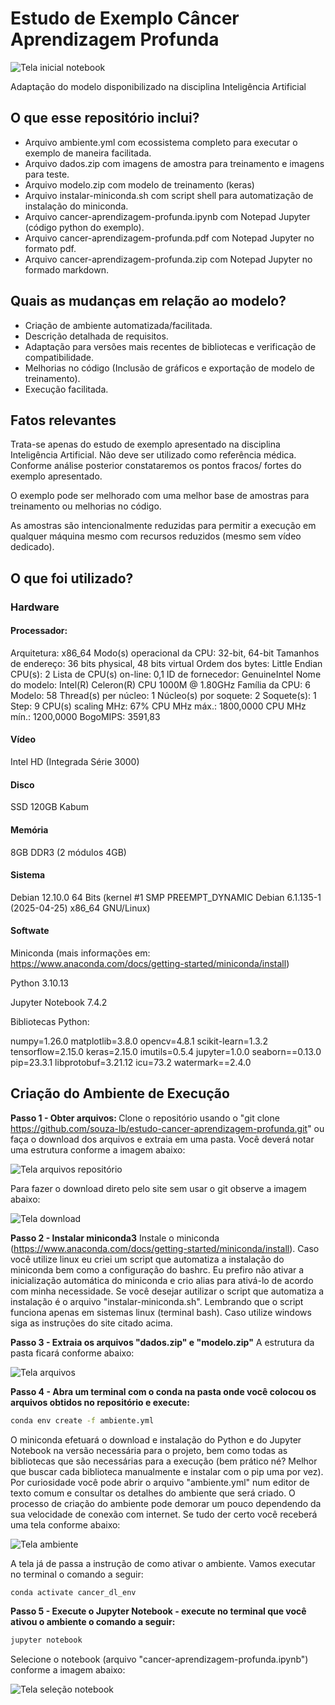 <h1>Estudo de Exemplo Câncer Aprendizagem Profunda</h1>

![Tela inicial notebook](/imagens/tela-teste-amostra-positivo.png)  

Adaptação do modelo disponibilizado na disciplina Inteligência Artificial

<h2>O que esse repositório inclui?</h2>

* Arquivo ambiente.yml com ecossistema completo para executar o exemplo de maneira facilitada.
* Arquivo dados.zip com imagens de amostra para treinamento e imagens para teste.
* Arquivo modelo.zip com modelo de treinamento (keras)
* Arquivo instalar-miniconda.sh com script shell para automatização de instalação do miniconda.
* Arquivo cancer-aprendizagem-profunda.ipynb com Notepad Jupyter (código python do exemplo).
* Arquivo cancer-aprendizagem-profunda.pdf com Notepad Jupyter no formato pdf.
* Arquivo cancer-aprendizagem-profunda.zip com Notepad Jupyter no formado markdown.

<h2>Quais as mudanças em relação ao modelo?</h2>

* Criação de ambiente automatizada/facilitada.
* Descrição detalhada de requisitos.
* Adaptação para versões mais recentes de bibliotecas e verificação de compatibilidade.
* Melhorias no código (Inclusão de gráficos e exportação de modelo de treinamento).
* Execução facilitada.

<h2>Fatos relevantes</h2>

Trata-se apenas do estudo de exemplo apresentado na disciplina Inteligência Artificial. Não deve ser utilizado como referência
médica. Conforme análise posterior constataremos os pontos fracos/ fortes do exemplo apresentado.

O exemplo pode ser melhorado com uma melhor base de amostras para treinamento ou melhorias no código.

As amostras são intencionalmente reduzidas para permitir a execução em qualquer máquina mesmo com recursos reduzidos (mesmo sem vídeo dedicado).

<h2>O que foi utilizado?</h2>

<h3>Hardware</h3>

<h4>Processador:</h4>

Arquitetura:                  x86_64
  Modo(s) operacional da CPU: 32-bit, 64-bit
  Tamanhos de endereço:       36 bits physical, 48 bits virtual
  Ordem dos bytes:            Little Endian
CPU(s):                       2
  Lista de CPU(s) on-line:    0,1
ID de fornecedor:             GenuineIntel
  Nome do modelo:             Intel(R) Celeron(R) CPU 1000M @ 1.80GHz
    Família da CPU:           6
    Modelo:                   58
    Thread(s) per núcleo:     1
    Núcleo(s) por soquete:    2
    Soquete(s):               1
    Step:                     9
    CPU(s) scaling MHz:       67%
    CPU MHz máx.:             1800,0000
    CPU MHz mín.:             1200,0000
    BogoMIPS:                 3591,83


<h4>Vídeo</h4>

Intel HD (Integrada Série 3000)


<h4>Disco</h4>

SSD 120GB Kabum


<h4>Memória</h4>

8GB DDR3 (2 módulos 4GB)

<h4>Sistema</h4>

Debian 12.10.0 64 Bits (kernel #1 SMP PREEMPT_DYNAMIC Debian 6.1.135-1 (2025-04-25) x86_64 GNU/Linux)

<h4>Softwate</h4>

Miniconda  (mais informações em: https://www.anaconda.com/docs/getting-started/miniconda/install)

Python 3.10.13

Jupyter Notebook 7.4.2

Bibliotecas Python:

numpy=1.26.0
matplotlib=3.8.0
opencv=4.8.1
scikit-learn=1.3.2
tensorflow=2.15.0
keras=2.15.0
imutils=0.5.4
jupyter=1.0.0
seaborn==0.13.0
pip=23.3.1
libprotobuf=3.21.12
icu=73.2
watermark==2.4.0


<h2>Criação do Ambiente de Execução</h2>

<b>Passo 1 - Obter arquivos: </b>
Clone o repositório usando o "git clone https://github.com/souza-lb/estudo-cancer-aprendizagem-profunda.git" ou faça o download dos arquivos e extraia em uma pasta. Você deverá notar uma estrutura conforme a imagem abaixo:

![Tela arquivos repositório](/imagens/tela-arquivos-repositorio.png)



Para fazer o download direto pelo site sem usar o git observe a imagem abaixo:


![Tela download](/imagens/tela-download.png)



<b>Passo 2 - Instalar miniconda3</b>
Instale o miniconda (https://www.anaconda.com/docs/getting-started/miniconda/install). Caso você utilize linux eu criei um script que
automatiza a instalação do miniconda bem como a configuração do bashrc. Eu prefiro não ativar a inicialização automática do miniconda e crio alias para
ativá-lo de acordo com minha necessidade. Se você desejar autilizar o script que automatiza a instalação é o arquivo "instalar-miniconda.sh". Lembrando que o script funciona
apenas em sistemas linux (terminal bash). Caso utilize windows siga as instruções do site citado acima.


<b>Passo 3 - Extraia os arquivos "dados.zip" e "modelo.zip"</b>
A estrutura da pasta ficará conforme abaixo:


![Tela arquivos](/imagens/tela-arquivos.png)

<b>Passo 4 - Abra um terminal com o conda na pasta onde você colocou os arquivos obtidos no repositório e execute: </b>

```bash
conda env create -f ambiente.yml
```

O miniconda efetuará o download e instalação do Python e do Jupyter Notebook na versão necessária para o projeto, bem como todas as bibliotecas
que são necessárias para a execução (bem prático né? Melhor que buscar cada biblioteca manualmente e instalar com o pip uma por vez). Por curiosidade você pode abrir
o arquivo "ambiente.yml" num editor de texto comum e consultar os detalhes do ambiente que será criado. O processo de criação do ambiente pode demorar
um pouco dependendo da sua velocidade de conexão com internet. Se tudo der certo você receberá uma tela conforme abaixo:


![Tela ambiente](/imagens/tela-ambiente.png)

A tela já de passa a instrução de como ativar o ambiente. Vamos executar no terminal o comando a seguir:


```bash
conda activate cancer_dl_env
```

<b>Passo 5 - Execute o Jupyter Notebook - execute no terminal que você ativou o ambiente o comando a seguir: </b>

```bash
jupyter notebook
```

Selecione o notebook (arquivo "cancer-aprendizagem-profunda.ipynb") conforme a imagem abaixo:


![Tela seleção notebook](/imagens/tela-seleção-inicial-notebook-jupyter.png)















